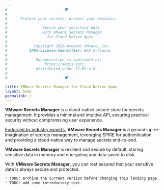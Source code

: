 ```yaml
---
#                          🛡️
#
#    ️  Protect your secrets, protect your business.
#
#                Secure your sensitive data
#                with VMware Secrets Manager
#                  for Cloud-Native Apps.
#
#            Copyright 2023–present VMware, Inc.
#          SPDX-License-Identifier: BSD-2-Clause
#
#             Documentation is available at:
#                 https://aegis.ist/,
#             distributed under CC-BY-4.0.
#
#                          🛡️

title: VMWare Secrets Manager for Cloud Native Apps
layout: home
permalink: /
---
```


**VMware Secrets Manager** is a cloud-native secure store
for secrets management. It provides a minimal and intuitive API, ensuring
practical security without compromising user experience.

[Endorsed by industry experts][endorsements], **VMware Secrets Manager** is a 
ground-up re-imagination of secrets management, leveraging SPIRE for authentication 
and providing a cloud-native way to manage secrets end-to-end.

**VMware Secrets Manager** is resilient and secure by default, storing sensitive
data in memory and encrypting any data saved to disk.

With **VMware Secrets Manager**, you can rest assured that your sensitive data is
always secure and protected.


```markdown
* TODO: archive the current version before changing this landing page.
* TODO: add some introductory text.
```

[endorsements]: https://aegis.ist/endorsements/ "Endorsements"